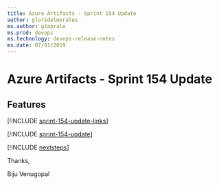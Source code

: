 ```yaml
---
title: Azure Artifacts - Sprint 154 Update
author: gloridelmorales
ms.author: glmorale
ms.prod: devops
ms.technology: devops-release-notes
ms.date: 07/01/2019
---
```


# Azure Artifacts - Sprint 154 Update

## Features

[!INCLUDE [sprint-154-update-links](../_shared/artifacts/sprint-154-update-links.md)]

[!INCLUDE [sprint-154-update](../_shared/artifacts/sprint-154-update.md)]

[!INCLUDE [nextsteps](../_shared/nextsteps.md)]

Thanks,

Biju Venugopal